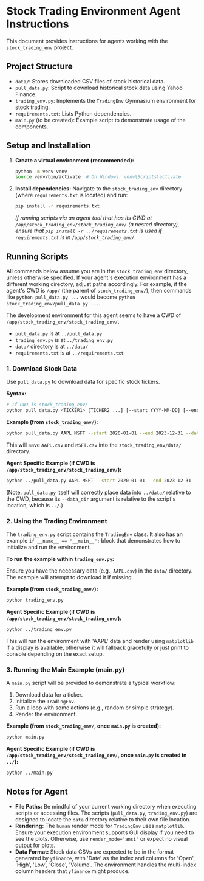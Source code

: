 # Stock Trading Environment Agent Instructions

This document provides instructions for agents working with the `stock_trading_env` project.

## Project Structure

-   `data/`: Stores downloaded CSV files of stock historical data.
-   `pull_data.py`: Script to download historical stock data using Yahoo Finance.
-   `trading_env.py`: Implements the `TradingEnv` Gymnasium environment for stock trading.
-   `requirements.txt`: Lists Python dependencies.
-   `main.py` (to be created): Example script to demonstrate usage of the components.

## Setup and Installation

1.  **Create a virtual environment (recommended):**
    ```bash
    python -m venv venv
    source venv/bin/activate  # On Windows: venv\Scripts\activate
    ```

2.  **Install dependencies:**
    Navigate to the `stock_trading_env` directory (where `requirements.txt` is located) and run:
    ```bash
    pip install -r requirements.txt
    ```
    *If running scripts via an agent tool that has its CWD at `/app/stock_trading_env/stock_trading_env/` (a nested directory), ensure that `pip install -r ../requirements.txt` is used if `requirements.txt` is in `/app/stock_trading_env/`.*

## Running Scripts

All commands below assume you are in the `stock_trading_env` directory, unless otherwise specified. If your agent's execution environment has a different working directory, adjust paths accordingly. For example, if the agent's CWD is `/app/` (the parent of `stock_trading_env/`), then commands like `python pull_data.py ...` would become `python stock_trading_env/pull_data.py ...`.

The development environment for this agent seems to have a CWD of `/app/stock_trading_env/stock_trading_env/`.
- `pull_data.py` is at `../pull_data.py`
- `trading_env.py` is at `../trading_env.py`
- `data/` directory is at `../data/`
- `requirements.txt` is at `../requirements.txt`

### 1. Download Stock Data

Use `pull_data.py` to download data for specific stock tickers.

**Syntax:**
```bash
# If CWD is stock_trading_env/
python pull_data.py <TICKER1> [TICKER2 ...] [--start YYYY-MM-DD] [--end YYYY-MM-DD] [--data_dir DIR_NAME]
```

**Example (from `stock_trading_env/`):**
```bash
python pull_data.py AAPL MSFT --start 2020-01-01 --end 2023-12-31 --data_dir data
```
This will save `AAPL.csv` and `MSFT.csv` into the `stock_trading_env/data/` directory.

**Agent Specific Example (if CWD is `/app/stock_trading_env/stock_trading_env/`):**
```bash
python ../pull_data.py AAPL MSFT --start 2020-01-01 --end 2023-12-31 --data_dir data
```
(Note: `pull_data.py` itself will correctly place data into `../data/` relative to the CWD, because its `--data_dir` argument is relative to the script's location, which is `../`.)

### 2. Using the Trading Environment

The `trading_env.py` script contains the `TradingEnv` class. It also has an example `if __name__ == "__main__":` block that demonstrates how to initialize and run the environment.

**To run the example within `trading_env.py`:**

Ensure you have the necessary data (e.g., `AAPL.csv`) in the `data/` directory. The example will attempt to download it if missing.

**Example (from `stock_trading_env/`):**
```bash
python trading_env.py
```

**Agent Specific Example (if CWD is `/app/stock_trading_env/stock_trading_env/`):**
```bash
python ../trading_env.py
```
This will run the environment with 'AAPL' data and render using `matplotlib` if a display is available, otherwise it will fallback gracefully or just print to console depending on the exact setup.

### 3. Running the Main Example (main.py)

A `main.py` script will be provided to demonstrate a typical workflow:
1.  Download data for a ticker.
2.  Initialize the `TradingEnv`.
3.  Run a loop with some actions (e.g., random or simple strategy).
4.  Render the environment.

**Example (from `stock_trading_env/`, once `main.py` is created):**
```bash
python main.py
```

**Agent Specific Example (if CWD is `/app/stock_trading_env/stock_trading_env/`, once `main.py` is created in `../`):**
```bash
python ../main.py
```

## Notes for Agent

-   **File Paths:** Be mindful of your current working directory when executing scripts or accessing files. The scripts (`pull_data.py`, `trading_env.py`) are designed to locate the `data` directory relative to their own file location.
-   **Rendering:** The `human` render mode for `TradingEnv` uses `matplotlib`. Ensure your execution environment supports GUI display if you need to see the plots. Otherwise, use `render_mode='ansi'` or expect no visual output for plots.
-   **Data Format:** Stock data CSVs are expected to be in the format generated by `yfinance`, with 'Date' as the index and columns for 'Open', 'High', 'Low', 'Close', 'Volume'. The environment handles the multi-index column headers that `yfinance` might produce.
```
